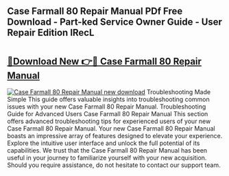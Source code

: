 ## Case Farmall 80 Repair Manual PDf Free Download - Part-ked Service Owner Guide - User Repair Edition IRecL

# <h2><a href="http://bc60309.oget.top/?id=Case+Farmall+80+Repair+Manual">🔗Download New 👉🔴 Case Farmall 80 Repair Manual</a></h2>

[![Case Farmall 80 Repair Manual new download](https://i.imgur.com/5g1atiW.png)](http://bc60309.oget.top/?id=Case+Farmall+80+Repair+Manual)
Troubleshooting Made Simple This guide offers valuable insights into troubleshooting common issues with your new Case Farmall 80 Repair Manual. Troubleshooting Guide for Advanced Users Case Farmall 80 Repair Manual This section offers advanced troubleshooting tips for experienced users of your new Case Farmall 80 Repair Manual. Your new Case Farmall 80 Repair Manual boasts an impressive array of features designed to elevate your experience. Explore the intuitive user interface and unlock the full potential of its capabilities. We trust that the Case Farmall 80 Repair Manual has been useful in your journey to familiarize yourself with your new acquisition. Should you require assistance, do not hesitate to contact our support team.
